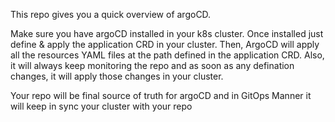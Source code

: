 This repo gives you a quick overview of argoCD.

Make sure you have argoCD installed in your k8s cluster. Once installed just define & apply the application CRD in your cluster.
Then, ArgoCD will apply all the resources YAML files at the path defined in the application CRD. Also, it will always keep monitoring the repo and as soon as any defination changes, it will apply those changes in your cluster. 

Your repo will be final source of truth for argoCD and in GitOps Manner it will keep in sync your cluster with your repo
